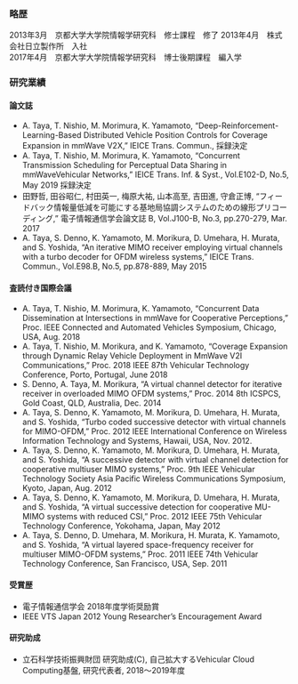 ### 略歴
2013年3月　京都大学大学院情報学研究科　修士課程　修了
2013年4月　株式会社日立製作所　入社  
2017年4月　京都大学大学院情報学研究科　博士後期課程　編入学

### 研究業績
#### 論文誌
- A. Taya, T. Nishio, M. Morimura, K. Yamamoto, “Deep-Reinforcement-Learning-Based Distributed Vehicle Position Controls for Coverage Expansion in mmWave V2X,” IEICE Trans. Commun., 採録決定
- A. Taya, T. Nishio, M. Morimura, K. Yamamoto, “Concurrent Transmission Scheduling for Perceptual Data Sharing in mmWaveVehicular Networks,” IEICE Trans. Inf. & Syst., Vol.E102-D, No.5, May 2019 採録決定
- 田野哲, 田谷昭仁, 村田英一, 梅原大祐, 山本高至, 吉田進, 守倉正博, “フィードバック情報量低減を可能にする基地局協調システムのための線形プリコーディング,” 電子情報通信学会論文誌 B, Vol.J100-B, No.3, pp.270-279, Mar. 2017
- A. Taya, S. Denno, K. Yamamoto, M. Morikura, D. Umehara, H. Murata, and S. Yoshida, “An iterative MIMO receiver employing virtual channels with a turbo decoder for OFDM wireless systems,” IEICE Trans. Commun., Vol.E98.B, No.5, pp.878-889, May 2015

#### 査読付き国際会議
- A. Taya, T. Nishio, M. Morimura, K. Yamamoto, “Concurrent Data Dissemination at Intersections in mmWave for Cooperative Perceptions,” Proc. IEEE Connected and Automated Vehicles Symposium, Chicago, USA, Aug. 2018
- A. Taya, T. Nishio, M. Morikura, and K. Yamamoto, “Coverage Expansion through Dynamic Relay Vehicle Deployment in MmWave V2I Communications,” Proc. 2018 IEEE 87th Vehicular Technology Conference, Porto, Portugal, June 2018
- S. Denno, A. Taya, M. Morikura, “A virtual channel detector for iterative receiver in overloaded MIMO OFDM systems,” Proc. 2014 8th ICSPCS, Gold Coast, QLD, Australia, Dec. 2014
- A. Taya, S. Denno, K. Yamamoto, M. Morikura, D. Umehara, H. Murata, and S. Yoshida, “Turbo coded successive detector with virtual channels for MIMO-OFDM,” Proc. 2012 IEEE International Conference on Wireless Information Technology and Systems, Hawaii, USA, Nov. 2012.
- A. Taya, S. Denno, K. Yamamoto, M. Morikura, D. Umehara, H. Murata, and S. Yoshida, “A successive detector with virtual channel detection for cooperative multiuser MIMO systems,” Proc. 9th IEEE Vehicular Technology Society Asia Pacific Wireless Communications Symposium, Kyoto, Japan, Aug. 2012
- A. Taya, S. Denno, K. Yamamoto, M. Morikura, D. Umehara, H. Murata, and S. Yoshida, “A virtual successive detection for cooperative MU-MIMO systems with reduced CSI,” Proc. 2012 IEEE 75th Vehicular Technology Conference, Yokohama, Japan, May 2012
- A. Taya, S. Denno, D. Umehara, M. Morikura, H. Murata, K. Yamamoto, and S. Yoshida, “A virtual layered space-frequency receiver for multiuser MIMO-OFDM systems,” Proc. 2011 IEEE 74th Vehicular Technology Conference, San Francisco, USA, Sep. 2011

#### 受賞歴
- 電子情報通信学会 2018年度学術奨励賞
- IEEE VTS Japan 2012 Young Researcher’s Encouragement Award

#### 研究助成
- 立石科学技術振興財団 研究助成(C), 自己拡大するVehicular Cloud Computing基盤, 研究代表者, 2018〜2019年度

